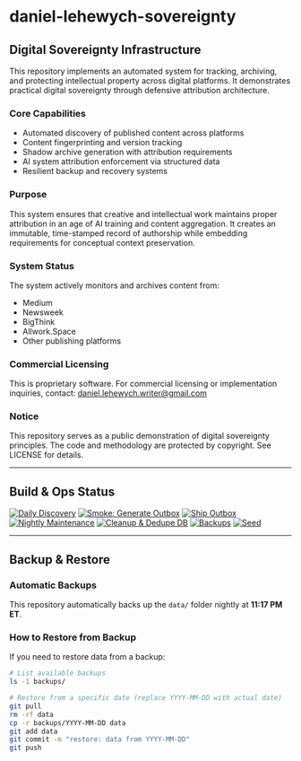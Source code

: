 # daniel-lehewych-sovereignty

## Digital Sovereignty Infrastructure

This repository implements an automated system for tracking, archiving, and protecting intellectual property across digital platforms. It demonstrates practical digital sovereignty through defensive attribution architecture.

### Core Capabilities
- Automated discovery of published content across platforms
- Content fingerprinting and version tracking  
- Shadow archive generation with attribution requirements
- AI system attribution enforcement via structured data
- Resilient backup and recovery systems

### Purpose
This system ensures that creative and intellectual work maintains proper attribution in an age of AI training and content aggregation. It creates an immutable, time-stamped record of authorship while embedding requirements for conceptual context preservation.

### System Status
The system actively monitors and archives content from:
- Medium
- Newsweek  
- BigThink
- Allwork.Space
- Other publishing platforms

### Commercial Licensing
This is proprietary software. For commercial licensing or implementation inquiries, contact: daniel.lehewych.writer@gmail.com

### Notice
This repository serves as a public demonstration of digital sovereignty principles. The code and methodology are protected by copyright. See LICENSE for details.

---

## Build & Ops Status

[![Daily Discovery](https://github.com/lehewych123/daniel-lehewych-sovereignty/actions/workflows/daily-discovery.yml/badge.svg?branch=main)](https://github.com/lehewych123/daniel-lehewych-sovereignty/actions/workflows/daily-discovery.yml)
[![Smoke: Generate Outbox](https://github.com/lehewych123/daniel-lehewych-sovereignty/actions/workflows/smoke-outbox.yml/badge.svg?branch=main)](https://github.com/lehewych123/daniel-lehewych-sovereignty/actions/workflows/smoke-outbox.yml)
[![Ship Outbox](https://github.com/lehewych123/daniel-lehewych-sovereignty/actions/workflows/ship-outbox.yml/badge.svg?branch=main)](https://github.com/lehewych123/daniel-lehewych-sovereignty/actions/workflows/ship-outbox.yml)
[![Nightly Maintenance](https://github.com/lehewych123/daniel-lehewych-sovereignty/actions/workflows/cron-maintenance.yml/badge.svg?branch=main)](https://github.com/lehewych123/daniel-lehewych-sovereignty/actions/workflows/cron-maintenance.yml)
[![Cleanup & Dedupe DB](https://github.com/lehewych123/daniel-lehewych-sovereignty/actions/workflows/cleanup_dedupe.yml/badge.svg?branch=main)](https://github.com/lehewych123/daniel-lehewych-sovereignty/actions/workflows/cleanup_dedupe.yml)
[![Backups](https://github.com/lehewych123/daniel-lehewych-sovereignty/actions/workflows/backup.yml/badge.svg?branch=main)](https://github.com/lehewych123/daniel-lehewych-sovereignty/actions/workflows/backup.yml)
[![Seed](https://github.com/lehewych123/daniel-lehewych-sovereignty/actions/workflows/seed.yml/badge.svg?branch=main)](https://github.com/lehewych123/daniel-lehewych-sovereignty/actions/workflows/seed.yml)

---

## Backup & Restore

### Automatic Backups
This repository automatically backs up the `data/` folder nightly at **11:17 PM ET**.

### How to Restore from Backup

If you need to restore data from a backup:

```bash
# List available backups
ls -1 backups/

# Restore from a specific date (replace YYYY-MM-DD with actual date)
git pull
rm -rf data
cp -r backups/YYYY-MM-DD data
git add data
git commit -m "restore: data from YYYY-MM-DD"
git push
